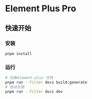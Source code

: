 # Element Plus Pro

## 快速开始

### 安装

```bash
pnpm install
```

### 运行

```bash
# 拉取element-plus 文档
pnpm run --filter docs build:generate
# 启动文档
pnpm run --filter docs dev
```